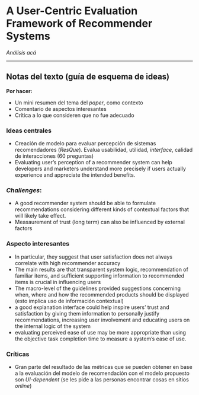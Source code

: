 # A User-Centric Evaluation Framework of Recommender Systems

*Análisis acá*

---
## Notas del texto (guía de esquema de ideas)
**Por hacer:**
- Un mini resumen del tema del *paper*, como contexto
- Comentario de aspectos interesantes
- Crítica a lo que consideren que no fue adecuado

### Ideas centrales
- Creación de modelo para evaluar percepción de sistemas recomendadores (*ResQue*). Evalua usabilidad, utilidad, *interface*, calidad de interacciones (60 preguntas)
- Evaluating user’s  perception  of  a  recommender  system  can  help  developers and marketers understand more precisely if users actually experience and appreciate the intended benefits.

### *Challenges*:
- A good recommender system should be able to formulate recommendations considering different kinds of contextual factors that will likely take effect. 
- Measaurement of trust (long term) can also be influenced by external factors

### Aspecto interesantes
- In particular,  they  suggest  that  user satisfaction does not always correlate with high recommender accuracy
- The  main  results  are  that  transparent  system  logic, recommendation of familiar items, and sufficient supporting information to recommended items is crucial in influencing users
- The  macro-level  of  the  guidelines provided suggestions concerning when, where and how the recommended products should be displayed (esto implica uso de información contextual)
-  a good explanation interface could help inspire users’   trust   and   satisfaction   by   giving   them   information   to   personally  justify  recommendations,  increasing  user  involvement  and educating users on the internal logic of the system
-  evaluating   perceived   ease   of   use   may   be   more   appropriate  than  using  the  objective  task  completion  time  to  measure a system’s ease of use. 

### Críticas
- Gran parte del resultado de las métricas que se pueden obtener en base a la evaluación del modelo de recomendación con el modelo propuesto son *UI-dependent* (se les pide a las personas encontrar cosas en sitios *online*)
